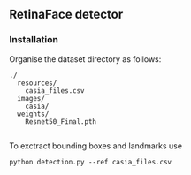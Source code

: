 ## RetinaFace detector

### Installation

Organise the dataset directory as follows:

``` Shell
./
  resources/
    casia_files.csv
  images/
    casia/
  weights/
    Resnet50_Final.pth
  
```

To exctract bounding boxes and landmarks use

``` Shell
python detection.py --ref casia_files.csv
```